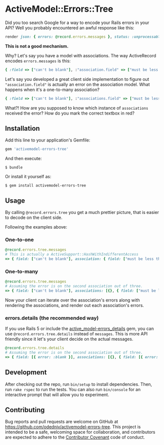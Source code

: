 # ActiveModel::Errors::Tree

Did you too search Google for a way to encode your Rails errors in your API?
Well you probably encountered an awful response like this:

```ruby
render json: { errors: @record.errors.messages }, status: :unprocessable_entity
```

**This is not a good mechanism.**

Why? Let's say you have a model with associations. The way ActiveRecord encodes
`errors.messages` is this:

```ruby
{ :field => ["can't be blank"], :"association.field" => ["must be less than 5"] }
```

Let's say you developed a great client side implementation to figure out
`"association.field"` is actually an error on the association model. What
happens when it's a one-to-many association?

```ruby
{ :field => ["can't be blank"], :"associations.field" => ["must be less than 5"] }
```

What?! How are you supposed to know which instance of `associations` received
the error? How do you mark the correct textbox in red?

## Installation

Add this line to your application's Gemfile:

```ruby
gem 'activemodel-errors-tree'
```

And then execute:

    $ bundle

Or install it yourself as:

    $ gem install activemodel-errors-tree

## Usage

By calling `@record.errors.tree` you get a much prettier picture, that is easier
to decode on the client side.

Following the examples above:

### One-to-one

```ruby
@record.errors.tree.messages
# This is actually a ActiveSupport::HashWithIndifferentAccess
=> { field: ["can't be blank"], association: { field: ["must be less than 5"] } }
```

### One-to-many

```ruby
@record.errors.tree.messages
# Assuming the error is on the second association out of three.
=> { field: ["can't be blank"], associations: [{}, { field: ["must be less than 5"] }, {}] }
```

Now your client can iterate over the association's errors along with rendering
the associations, and render out each association's errors.

### errors.details (the recommended way)

If you use Rails 5 or include the [active_model-errors_details](https://github.com/cowbell/active_model-errors_details) gem, you can use
`@record.errors.tree.details` instead of `messages`. This is more API friendly
since it let's your client decide on the actual messages.

```ruby
@record.errors.tree.details
# Assuming the error is on the second association out of three.
=> { field: [{ error: :blank }], associations: [{}, { field: [{ error: :less_than, count: 5 }] }, {}] }
```

## Development

After checking out the repo, run `bin/setup` to install dependencies. Then, run `rake rspec` to run the tests. You can also run `bin/console` for an interactive prompt that will allow you to experiment.

## Contributing

Bug reports and pull requests are welcome on GitHub at https://github.com/odedniv/activemodel-errors-tree. This project is intended to be a safe, welcoming space for collaboration, and contributors are expected to adhere to the [Contributor Covenant](contributor-covenant.org) code of conduct.

